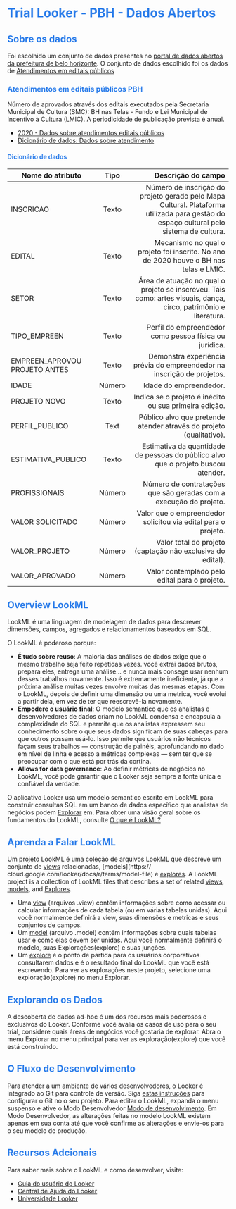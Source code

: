 <h1><span style="color:#2d7eea">Trial Looker - PBH - Dados Abertos </span></h1>

<h2><span style="color:#2d7eea">Sobre os dados</span></h2>

Foi escolhido um conjunto de dados presentes no [portal de dados abertos da prefeitura de belo horizonte](https://dados.pbh.gov.br).
O conjunto de dados escolhido foi os dados de [Atendimentos em editais públicos](https://dados.pbh.gov.br/dataset/atendimentos-em-editais-publicos)

<h3><span style="color:#2d7eea">Atendimentos em editais públicos PBH</span></h3>

Número de aprovados através dos editais executados pela Secretaria Municipal de Cultura (SMC): BH nas Telas - Fundo e Lei Municipal de Incentivo à Cultura (LMIC). A periodicidade de publicação prevista é anual.
- [2020 - Dados sobre atendimentos editais públicos](https://dados.pbh.gov.br/dataset/atendimentos-em-editais-publicos/resource/2ec9a51e-6c6d-4f5b-b6ca-06cdb58f8718)
- [Dicionário de dados: Dados sobre atendimento](https://dados.pbh.gov.br/dataset/atendimentos-em-editais-publicos/resource/57ab8add-530c-4ae7-b83f-a4d3adf48592)

<h4><span style="color:#2d7eea">Dicionário de dados</span></h4>

| Nome do atributo | Tipo | Descrição do campo |
|----------|:-------------:|------:|
| INSCRICAO | Texto | Número de inscrição do projeto gerado pelo Mapa Cultural. Plataforma utilizada para gestão do espaço cultural pelo sistema de cultura.|
| EDITAL | Texto |  Mecanismo no qual o projeto foi inscrito. No ano de 2020 houve o BH nas telas e LMIC. |
| SETOR | Texto | Área de atuação no qual o projeto se inscreveu. Tais como: artes visuais, dança, circo, patrimônio e literatura. |
| TIPO_EMPREEN | Texto | Perfil do empreendedor como pessoa física ou jurídica. |
| EMPREEN_APROVOU PROJETO ANTES |Texto | Demonstra experiência prévia do empreendedor na inscrição de projetos. |
| IDADE | Número | Idade do empreendedor. |
| PROJETO NOVO | Texto | Indica se o projeto é inédito ou sua primeira edição. |
| PERFIL_PUBLICO |Text | Público alvo que pretende atender através do projeto (qualitativo). |
| ESTIMATIVA_PUBLICO |Texto | Estimativa da quantidade de pessoas do público alvo que o projeto buscou atender. |
| PROFISSIONAIS | Número | Número de contratações que são geradas com a execução do projeto. |
| VALOR SOLICITADO | Número | Valor que o empreendedor solicitou via edital para o projeto. |
| VALOR_PROJETO | Número | Valor total do projeto (captação não exclusiva do edital). |
| VALOR_APROVADO | Número | Valor contemplado pelo edital para o projeto. |

<h2><span style="color:#2d7eea">Overview LookML </span></h2>

LookML é uma linguagem de modelagem de dados para descrever dimensões, campos, agregados e relacionamentos baseados em SQL.

O LookML é poderoso porque:

- **É tudo sobre reuso**:  A maioria das análises de dados exige que o mesmo trabalho seja feito repetidas vezes. você extrai
dados brutos, prepara eles, entrega uma análise... e nunca mais consege usar nenhum desses trabalhos novamente. Isso é extremamente
ineficiente, já que a próxima análise muitas vezes envolve muitas das mesmas etapas. Com o LookML, depois de definir uma
dimensão ou uma metrica, você evolui a partir dela, em vez de ter que reescrevê-la novamente.
- **Empodere o usuário final**:  O modelo semantico que os analistas e desenvolvedores de dados criam no LookML condensa e
encapsula a complexidade do SQL e permite que os analistas expressem seu conhecimento sobre o que seus dados significam
de suas cabeças para que outros possam usá-lo. Isso permite que usuários não técnicos façam seus trabalhos &mdash; construção de painéis,
aprofundando no dado em nível de linha e acesso a métricas complexas &mdash; sem ter que se preocupar com o que está por trás da cortina.
- **Allows for data governance**: Ao definir métricas de negócios no LookML, você pode garantir que o Looker seja sempre a fonte única e confiável da verdade.


O aplicativo Looker usa um modelo semantico escrito em LookML para construir consultas SQL em um banco de dados específico que
analistas de negócios podem [Explorar](https://cloud.google.com/looker/docs/r/exploring-data) em. Para obter uma visão geral sobre os fundamentos do LookML, consulte [O que é LookML?](https://cloud.google.com/looker/docs/r/what-is-lookml)

<h2><span style="color:#2d7eea">Aprenda a Falar LookML</span></h2>

Um projeto LookML é uma coleção de arquivos LookML que descreve um conjunto de [views](https://cloud.google.com/looker/docs/r/terms/view-file) relacionadas, [models](https:// cloud.google.com/looker/docs/r/terms/model-file) e [explores](https://cloud.google.com/looker/docs/r/terms/explore).
A LookML project is a collection of LookML files that describes a set of related [views](https://cloud.google.com/looker/docs/r/terms/view-file), [models](https://cloud.google.com/looker/docs/r/terms/model-file), and [Explores](https://cloud.google.com/looker/docs/r/terms/explore).
- Uma [view](https://cloud.google.com/looker/docs/r/terms/view-file) (arquivos .view) contém informações sobre como acessar ou calcular informações de cada tabela (ou
em várias tabelas unidas). Aqui você normalmente definirá a view, suas dimensões e metricas e seus conjuntos de campos.
- Um [model](https://cloud.google.com/looker/docs/r/terms/model-file) (arquivo .model) contém informações sobre quais tabelas usar e como elas devem ser unidas.
Aqui você normalmente definirá o modelo, suas Explorações(explore) e suas junções.
- Um [explore](https://cloud.google.com/looker/docs/r/terms/explore) é o ponto de partida para os usuários corporativos consultarem dados e é o resultado final do LookML que você está
escrevendo. Para ver as explorações neste projeto, selecione uma exploração(explore) no menu Explorar.

<h2><span style="color:#2d7eea">Explorando os Dados</span></h2>

A descoberta de dados ad-hoc é um dos recursos mais poderosos e exclusivos do Looker. Conforme você avalia os casos de uso para o seu
trial, considere quais áreas de negócios você gostaria de explorar. Abra o menu Explorar no menu principal para ver
as exploração(explore) que você está construindo.

<h2><span style="color:#2d7eea">O Fluxo de Desenvolvimento</span></h2>

Para atender a um ambiente de vários desenvolvedores, o Looker é integrado ao Git para controle de versão. Siga [estas instruções](https://cloud.google.com/looker/docs/r/develop/git-setup)
para configurar o Git no o seu projeto. Para editar o LookML, expanda o menu suspenso e ative o Modo Desenvolvedor [Modo de desenvolvimento](https://cloud.google.com/looker/docs/r/terms/dev-mode). Em
Modo Desenvolvedor, as alterações feitas no modelo LookML existem apenas em sua conta até que você confirme as
alterações e envie-os para o seu modelo de produção.

<h2><span style="color:#2d7eea">Recursos Adcionais</span></h2>

Para saber mais sobre o LookML e como desenvolver, visite:
- [Guia do usuário do Looker](https://looker.com/guide)
- [Central de Ajuda do Looker](https://help.looker.com)
- [Universidade Looker](https://training.looker.com/)
